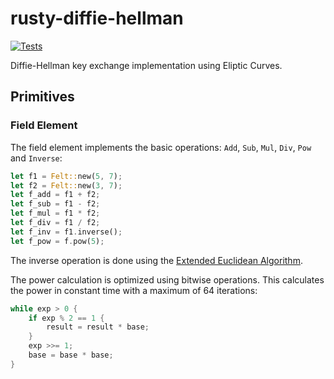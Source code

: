 # rusty-diffie-hellman
[![Tests](https://github.com/matias-gonz/rusty-diffie-hellman/actions/workflows/tests.yml/badge.svg)](https://github.com/matias-gonz/rusty-diffie-hellman/actions/workflows/tests.yml)

Diffie-Hellman key exchange implementation using Eliptic Curves.

## Primitives

### Field Element

The field element implements the basic operations: `Add`, `Sub`, `Mul`, `Div`, `Pow` and `Inverse`:

```rust
let f1 = Felt::new(5, 7);
let f2 = Felt::new(3, 7);
let f_add = f1 + f2;
let f_sub = f1 - f2;
let f_mul = f1 * f2;
let f_div = f1 / f2;
let f_inv = f1.inverse();
let f_pow = f.pow(5);
```

The inverse operation is done using the [Extended Euclidean Algorithm](https://en.wikipedia.org/wiki/Extended_Euclidean_algorithm).

The power calculation is optimized using bitwise operations. This calculates the power in constant time with a maximum of 64 iterations:

```rust
while exp > 0 {
    if exp % 2 == 1 {
        result = result * base;
    }
    exp >>= 1;
    base = base * base;
}
```

